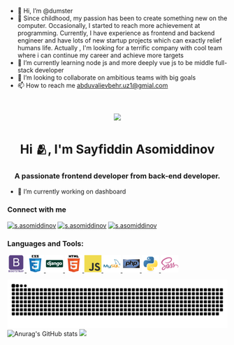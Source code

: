 - 👋 Hi, I’m @dumster
- 👀 Since childhood, my passion has been to create something new on the computer. Occasionally, I started to reach more achievement at programming. Currently, I have experience as frontend and backend engineer and have lots of new startup projects which can exactly relief humans life. Actually , I'm looking for a terrific company with cool team where i can continue my career and achieve more targets
- 🌱 I’m currently learning node js and more deeply vue js to be middle full-stack developer
- 💞️ I’m looking to collaborate on ambitious teams with big goals
- 📫 How to reach me abduvalievbehr.uz1@gmial.com

<h1 align="center">
    <a href="https://git.io/typing-svg">
      <img src="https://readme-typing-svg.herokuapp.com/?lines=Hello,+There!+👋;He+is+Asomiddinov+Sayfiddin....;Nice+to+meet+you!&center=true&size=30">
    </a>
  </h1>
<h1 align="center">Hi 🫂, I'm Sayfiddin Asomiddinov</h1>
<h3 align="center">A passionate frontend developer from back-end developer.</h3>

- 🔭 I’m currently working on dashboard

<h3 align="left">Connect with me</h3>
<p align="left">
<a href="https://fb.com/s.asomiddinov" target="blank"><img align="center" src="https://raw.githubusercontent.com/rahuldkjain/github-profile-readme-generator/master/src/images/icons/Social/facebook.svg" alt="s.asomiddinov" height="30" width="40" /></a>
<a href="https://instagram.com/s.asomiddinov" target="blank"><img align="center" src="https://raw.githubusercontent.com/rahuldkjain/github-profile-readme-generator/master/src/images/icons/Social/instagram.svg" alt="s.asomiddinov" height="30" width="40" /></a>
<a href="https://www.youtube.com/c/s.asomiddinov" target="blank"><img align="center" src="https://raw.githubusercontent.com/rahuldkjain/github-profile-readme-generator/master/src/images/icons/Social/youtube.svg" alt="s.asomiddinov" height="30" width="40" /></a>
</p>

<h3 align="left">Languages and Tools:</h3>
<p align="left"> <a href="https://getbootstrap.com" target="_blank"> <img src="https://raw.githubusercontent.com/devicons/devicon/master/icons/bootstrap/bootstrap-plain-wordmark.svg" alt="bootstrap" width="40" height="40"/> </a> <a href="https://www.w3schools.com/css/" target="_blank"> <img src="https://raw.githubusercontent.com/devicons/devicon/master/icons/css3/css3-original-wordmark.svg" alt="css3" width="40" height="40"/> </a> <a href="https://www.djangoproject.com/" target="_blank"> <img src="https://raw.githubusercontent.com/devicons/devicon/master/icons/django/django-original.svg" alt="django" width="40" height="40"/> </a> <a href="https://www.w3.org/html/" target="_blank"> <img src="https://raw.githubusercontent.com/devicons/devicon/master/icons/html5/html5-original-wordmark.svg" alt="html5" width="40" height="40"/> </a> <a href="https://developer.mozilla.org/en-US/docs/Web/JavaScript" target="_blank"> <img src="https://raw.githubusercontent.com/devicons/devicon/master/icons/javascript/javascript-original.svg" alt="javascript" width="40" height="40"/> </a> <a href="https://www.mysql.com/" target="_blank"> <img src="https://raw.githubusercontent.com/devicons/devicon/master/icons/mysql/mysql-original-wordmark.svg" alt="mysql" width="40" height="40"/> </a> <a href="https://www.php.net" target="_blank"> <img src="https://raw.githubusercontent.com/devicons/devicon/master/icons/php/php-original.svg" alt="php" width="40" height="40"/> </a> <a href="https://www.python.org" target="_blank"> <img src="https://raw.githubusercontent.com/devicons/devicon/master/icons/python/python-original.svg" alt="python" width="40" height="40"/> </a> <a href="https://sass-lang.com" target="_blank"> <img src="https://raw.githubusercontent.com/devicons/devicon/master/icons/sass/sass-original.svg" alt="sass" width="40" height="40"/> </a> </p>








![Snake animation](https://github.com/joaovitormo/joaovitormo/blob/assets/github-contribution-grid-snake.svg)
![Anurag's GitHub stats](https://github-readme-stats.vercel.app/api?username=anuraghazra&show_icons=true&theme=radical)
 <img height="175px" src="https://github-readme-stats.vercel.app/api/top-langs/?username=Willian-Rodrigues&layout=compact&langs_count=7&theme=dark"/>
